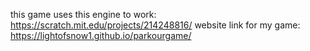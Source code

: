 this game uses this engine to work: https://scratch.mit.edu/projects/214248816/
website link for my game: https://lightofsnow1.github.io/parkourgame/
